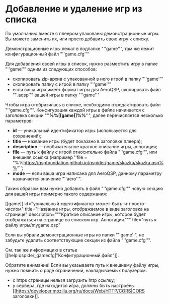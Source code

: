 # Добавление и удаление игр из списка

По умолчанию вместе с плеером упакованы демонстрационные игры. Вы можете заменить их, или просто добавить свою игру к списку.

Демонстрационные игры лежат в подпапке "''game''", там же лежит конфигурационный файл "''game.cfg''"

Для добавления своей игры в список, нужно разместить игру в папке "''game''" одним из следующих способов:

* скопировать zip-архив с упакованной в него игрой в папку "''game''"
* скопировать папку с игрой в папку "''game''"
* если ваша игра имеет формат игры для AeroQSP, скопировать файл "''.aqsp''" вашей игры в папку "''game''"

Чтобы игра отобразилась в списке, необходимо отредактировать файл "''game.cfg''". Конфигурация каждой игры в файле начинается с заголовка секции "''**%%[[game]]%%**''", далее перечисляется несколько параметров:

* **id** — уникальный идентификатор игры (используется для сохранений);
* **title** — название игры (будет показано в заголовке плеера);
* **description** — необязательное краткое описание игры, аннотация;
* **file** — путь к файлу с игрой относительно файла "''game.cfg''", или внешняя ссылка (например ''file = "%%https://qspfoundation.github.io/qspider/game/skazka/skazka.qsp%%"'';
* **mode** — если ваша игра написана для AeroQSP, данному параметру назначается значение "''aero''".

Таким образом вам нужно добавить в файл "''game.cfg''" новую секцию для вашей игры примерно такого содержания:

<sxh>
[[game]]
id="уникальный-идентификатор-может-быть-и-просто-числом"
title="Название игры, отображаемое в виде заголовка на странице"
description="""Краткое описание игры, которое будет отображаться на странице со списком игр. Аннотация."""
file="путь к файлу игры/mygame.qsp"
</sxh>

Если вы убрали демонстрационные игры из папки "''game''", не забудьте удалить соответствующие секции из файла "''game.cfg''".

См. так же информацию в статье [[help:qspider_gamecfg|"Конфигурационный файл"]].

Обратите внимание! Если вы указываете путь к внешнему файлу игры, нужно помнить о ряде ограничений, накладываемых браузером:

* с https страницы нельзя загрузить http ссылку;
* у сервера, где находится игра, должны быть настроены [[https://developer.mozilla.org/ru/docs/Web/HTTP/CORS|CORS заголовки]].

